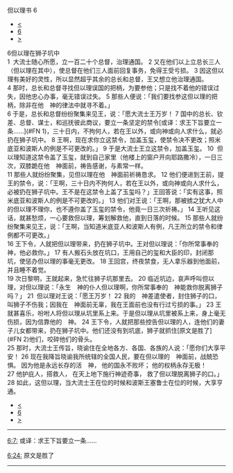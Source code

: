 ﻿





 但以理书 6




* [<](bible/DAN05.md)
* [6](bible/DAN.md)
* [>](bible/DAN07.md)



 
6但以理在狮子坑中  
1  大流士随心所愿，立一百二十个总督，治理通国。 
2 又在他们以上立总长三人（但以理在其中），使总督在他们三人面前回复事务，免得王受亏损。 
3 因这但以理有美好的灵性，所以显然超乎其余的总长和总督，王又想立他治理通国。  
4 那时，总长和总督寻找但以理误国的把柄，为要参他；只是找不着他的错误过失，因他忠心办事，毫无错误过失。 
5 那些人便说：「我们要找参这但以理的把柄，除非在他　神的律法中就寻不着。」  
6 于是，总长和总督纷纷聚集来见王，说：「愿大流士王万岁！ 
7 国中的总长、钦差、总督、谋士，和巡抚彼此商议，要立一条坚定的禁令[或译：求王下旨要立一条......](#FN
1)，三十日内，不拘何人，若在王以外，或向神或向人求什么，就必扔在狮子坑中。 
8 王啊，现在求你立这禁令，加盖玉玺，使禁令决不更改；照米底亚和波斯人的例是不可更改的。」 
9 于是大流士王立这禁令，加盖玉玺。 
10  但以理知道这禁令盖了玉玺，就到自己家里（他楼上的窗户开向耶路撒冷），一日三次，双膝跪在他　神面前，祷告感谢，与素常一样。  
11 那些人就纷纷聚集，见但以理在他　神面前祈祷恳求。 
12 他们便进到王前，提王的禁令，说：「王啊，三十日内不拘何人，若在王以外，或向神或向人求什么，必被扔在狮子坑中。王不是在这禁令上盖了玉玺吗？」王回答说：「实有这事，照米底亚和波斯人的例是不可更改的。」 
13 他们对王说：「王啊，那被掳之犹大人中的但以理不理你，也不遵你盖了玉玺的禁令，他竟一日三次祈祷。」 
14 王听见这话，就甚愁烦，一心要救但以理，筹划解救他，直到日落的时候。 
15 那些人就纷纷聚集来见王，说：「王啊，当知道米底亚人和波斯人有例，凡王所立的禁令和律例都不可更改。」  
16 王下令，人就把但以理带来，扔在狮子坑中。王对但以理说：「你所常事奉的　神，他必救你。」 
17 有人搬石头放在坑口，王用自己的玺和大臣的印，封闭那坑，使惩办但以理的事毫无更改。 
18 王回宫，终夜禁食，无人拿乐器到他面前，并且睡不着觉。  
19 次日黎明，王就起来，急忙往狮子坑那里去。 
20 临近坑边，哀声呼叫但以理，对但以理说：「永生　神的仆人但以理啊，你所常事奉的　神能救你脱离狮子吗？」 
21  但以理对王说：「愿王万岁！ 
22 我的　神差遣使者，封住狮子的口，叫狮子不伤我；因我在　神面前无辜，我在王面前也没有行过亏损的事。」 
23 王就甚喜乐，吩咐人将但以理从坑里系上来。于是但以理从坑里被系上来，身上毫无伤损，因为信靠他的　神。 
24 王下令，人就把那些控告但以理的人，连他们的妻子儿女都带来，扔在狮子坑中。他们还没有到坑底，狮子就抓住[原文是胜了](#FN
2)他们，咬碎他们的骨头。  
25 那时，大流士王传旨，晓谕住在全地各方、各国、各族的人说：「愿你们大享平安！ 
26 现在我降旨晓谕我所统辖的全国人民，要在但以理的　神面前，战兢恐惧。 因为他是永远长存的活　神， 他的国永不败坏； 他的权柄永存无极！  
27 他护庇人，搭救人， 在天上地下施行神迹奇事， 救了但以理脱离狮子的口。」  
28 如此，这但以理，当大流士王在位的时候和波斯王塞鲁士在位的时候，大享亨通。 
* [<](bible/DAN05.md)
* [6](bible/DAN.md)
* [>](bible/DAN07.md)





---


[6:7:](#V7)
或译：求王下旨要立一条......


[6:24:](#V24)
原文是胜了




---









